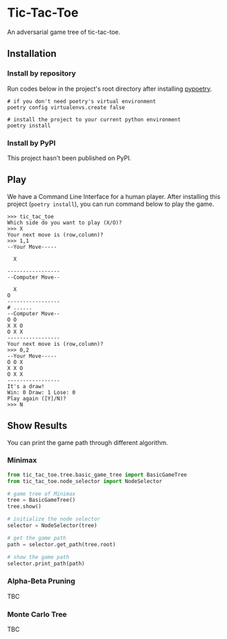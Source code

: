 # Tic-Tac-Toe
An adversarial game tree of tic-tac-toe.

## Installation

### Install by repository

Run codes below in the project's root directory after installing [pypoetry](https://python-poetry.org/docs/).

```shell
# if you don't need poetry's virtual environment
poetry config virtualenvs.create false

# install the project to your current python environment
poetry install
```

### Install by PyPI

This project hasn't been published on PyPI.

## Play

We have a Command Line Interface for a human player.
After installing this project (`poetry install`), you can run command below to play the game.

```shell
>>> tic_tac_toe
Which side do you want to play (X/O)?
>>> X
Your next move is (row,column)?
>>> 1,1
--Your Move-----

  X

-----------------
--Computer Move--

  X
O
-----------------
# ......
--Computer Move--
O O
X X O
O X X
-----------------
Your next move is (row,column)?
>>> 0,2
--Your Move-----
O O X
X X O
O X X
-----------------
It's a draw!
Win: 0 Draw: 1 Lose: 0
Play again ([Y]/N)?
>>> N
```

## Show Results

You can print the game path through different algorithm.

### Minimax

```python
from tic_tac_toe.tree.basic_game_tree import BasicGameTree
from tic_tac_toe.node_selector import NodeSelector

# game tree of Minimax
tree = BasicGameTree()
tree.show()

# initialize the node selector
selector = NodeSelector(tree)

# get the game path
path = selector.get_path(tree.root)

# show the game path
selector.print_path(path)
```

### Alpha-Beta Pruning

TBC

### Monte Carlo Tree

TBC
